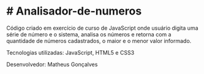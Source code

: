 <h1># Analisador-de-numeros</h1>

<p>Código criado em exercício de curso de JavaScript onde usuário digita uma série de número e o sistema, analisa os números e retorna com a quantidade de números cadastrados, o maior e o menor valor informado.</p>
<p>Tecnologias utilizadas: JavaScript, HTML5 e CSS3</p>
<p>Desenvolvedor: Matheus Gonçalves</p>
